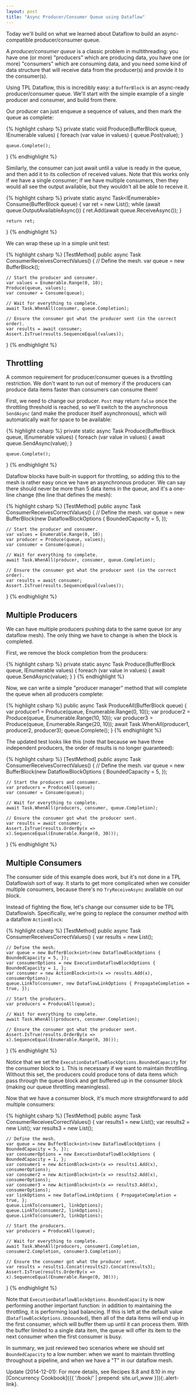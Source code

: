 ```yaml
---
layout: post
title: "Async Producer/Consumer Queue using Dataflow"
---
```

Today we'll build on what we learned about Dataflow to build an async-compatible producer/consumer queue.

A _producer/consumer queue_ is a classic problem in multithreading: you have one (or more) "producers" which are producing data, you have one (or more) "consumers" which are consuming data, and you need some kind of data structure that will receive data from the producer(s) and provide it to the consumer(s).

Using TPL Dataflow, this is incredibly easy: a `BufferBlock` is an async-ready producer/consumer queue. We'll start with the simple example of a single producer and consumer, and build from there.

Our producer can just enqueue a sequence of values, and then mark the queue as complete:

{% highlight csharp %}
private static void Produce(BufferBlock<int> queue, IEnumerable<int> values)
{
    foreach (var value in values)
    {
        queue.Post(value);
    }

    queue.Complete();
}
{% endhighlight %}

Similarly, the consumer can just await until a value is ready in the queue, and then add it to its collection of received values. Note that this works only if we have a single consumer; if we have multiple consumers, then they would all see the output available, but they wouldn't all be able to receive it.

{% highlight csharp %}
private static async Task<IEnumerable<int>> Consume(BufferBlock<int> queue)
{
    var ret = new List<int>();
    while (await queue.OutputAvailableAsync())
    {
        ret.Add(await queue.ReceiveAsync());
    }

    return ret;
}
{% endhighlight %}

We can wrap these up in a simple unit test:

{% highlight csharp %}
[TestMethod]
public async Task ConsumerReceivesCorrectValues()
{
    // Define the mesh.
    var queue = new BufferBlock<int>();

    // Start the producer and consumer.
    var values = Enumerable.Range(0, 10);
    Produce(queue, values);
    var consumer = Consume(queue);

    // Wait for everything to complete.
    await Task.WhenAll(consumer, queue.Completion);

    // Ensure the consumer got what the producer sent (in the correct order).
    var results = await consumer;
    Assert.IsTrue(results.SequenceEqual(values));
}
{% endhighlight %}

## Throttling

A common requirement for producer/consumer queues is a throttling restriction. We don't want to run out of memory if the producers can produce data items faster than consumers can consume them!

First, we need to change our producer. `Post` may return `false` once the throttling threshold is reached, so we'll switch to the asynchronous `SendAsync` (and make the producer itself asynchronous), which will automatically wait for space to be available:

{% highlight csharp %}
private static async Task Produce(BufferBlock<int> queue, IEnumerable<int> values)
{
    foreach (var value in values)
    {
        await queue.SendAsync(value);
    }

    queue.Complete();
}
{% endhighlight %}

Dataflow blocks have built-in support for throttling, so adding this to the mesh is rather easy once we have an asynchronous producer. We can say there should never be more than 5 data items in the queue, and it's a one-line change (the line that defines the mesh):

{% highlight csharp %}
[TestMethod]
public async Task ConsumerReceivesCorrectValues()
{
    // Define the mesh.
    var queue = new BufferBlock<int>(new DataflowBlockOptions { BoundedCapacity = 5, });

    // Start the producer and consumer.
    var values = Enumerable.Range(0, 10);
    var producer = Produce(queue, values);
    var consumer = Consume(queue);

    // Wait for everything to complete.
    await Task.WhenAll(producer, consumer, queue.Completion);

    // Ensure the consumer got what the producer sent (in the correct order).
    var results = await consumer;
    Assert.IsTrue(results.SequenceEqual(values));
}
{% endhighlight %}

## Multiple Producers

We can have multiple producers pushing data to the same queue (or any dataflow mesh). The only thing we have to change is when the block is completed.

First, we remove the block completion from the producers:

{% highlight csharp %}
private static async Task Produce(BufferBlock<int> queue, IEnumerable<int> values)
{
    foreach (var value in values)
    {
        await queue.SendAsync(value);
    }
}
{% endhighlight %}

Now, we can write a simple "producer manager" method that will complete the queue when all producers complete:

{% highlight csharp %}
public async Task ProduceAll(BufferBlock<int> queue)
{
    var producer1 = Produce(queue, Enumerable.Range(0, 10));
    var producer2 = Produce(queue, Enumerable.Range(10, 10));
    var producer3 = Produce(queue, Enumerable.Range(20, 10));
    await Task.WhenAll(producer1, producer2, producer3);
    queue.Complete();
}
{% endhighlight %}

The updated test looks like this (note that because we have three independent producers, the order of results is no longer guaranteed):

{% highlight csharp %}
[TestMethod]
public async Task ConsumerReceivesCorrectValues()
{
    // Define the mesh.
    var queue = new BufferBlock<int>(new DataflowBlockOptions { BoundedCapacity = 5, });

    // Start the producers and consumer.
    var producers = ProduceAll(queue);
    var consumer = Consume(queue);

    // Wait for everything to complete.
    await Task.WhenAll(producers, consumer, queue.Completion);

    // Ensure the consumer got what the producer sent.
    var results = await consumer;
    Assert.IsTrue(results.OrderBy(x => x).SequenceEqual(Enumerable.Range(0, 30)));
}
{% endhighlight %}

## Multiple Consumers

The consumer side of this example does _work,_ but it's not done in a TPL Dataflowish sort of way. It starts to get more complicated when we consider multiple consumers, because there's no `TryReceiveAsync` available on our block.

Instead of fighting the flow, let's change our consumer side to be TPL Dataflowish. Specifically, we're going to replace the consumer _method_ with a dataflow `ActionBlock`:

{% highlight csharp %}
[TestMethod]
public async Task ConsumerReceivesCorrectValues()
{
    var results = new List<int>();

    // Define the mesh.
    var queue = new BufferBlock<int>(new DataflowBlockOptions { BoundedCapacity = 5, });
    var consumerOptions = new ExecutionDataflowBlockOptions { BoundedCapacity = 1, };
    var consumer = new ActionBlock<int>(x => results.Add(x), consumerOptions);
    queue.LinkTo(consumer, new DataflowLinkOptions { PropagateCompletion = true, });

    // Start the producers.
    var producers = ProduceAll(queue);

    // Wait for everything to complete.
    await Task.WhenAll(producers, consumer.Completion);

    // Ensure the consumer got what the producer sent.
    Assert.IsTrue(results.OrderBy(x => x).SequenceEqual(Enumerable.Range(0, 30)));
}
{% endhighlight %}

Notice that we set the `ExecutionDataflowBlockOptions.BoundedCapacity` for the consumer block to `1`. This is necessary if we want to maintain throttling. Without this set, the producers could produce tons of data items which pass through the queue block and get buffered up in the consumer block (making our queue throttling meaningless).

Now that we have a consumer block, it's much more straightforward to add multiple consumers:

{% highlight csharp %}
[TestMethod]
public async Task ConsumerReceivesCorrectValues()
{
    var results1 = new List<int>();
    var results2 = new List<int>();
    var results3 = new List<int>();

    // Define the mesh.
    var queue = new BufferBlock<int>(new DataflowBlockOptions { BoundedCapacity = 5, });
    var consumerOptions = new ExecutionDataflowBlockOptions { BoundedCapacity = 1, };
    var consumer1 = new ActionBlock<int>(x => results1.Add(x), consumerOptions);
    var consumer2 = new ActionBlock<int>(x => results2.Add(x), consumerOptions);
    var consumer3 = new ActionBlock<int>(x => results3.Add(x), consumerOptions);
    var linkOptions = new DataflowLinkOptions { PropagateCompletion = true, };
    queue.LinkTo(consumer1, linkOptions);
    queue.LinkTo(consumer2, linkOptions);
    queue.LinkTo(consumer3, linkOptions);

    // Start the producers.
    var producers = ProduceAll(queue);

    // Wait for everything to complete.
    await Task.WhenAll(producers, consumer1.Completion, consumer2.Completion, consumer3.Completion);

    // Ensure the consumer got what the producer sent.
    var results = results1.Concat(results2).Concat(results3);
    Assert.IsTrue(results.OrderBy(x => x).SequenceEqual(Enumerable.Range(0, 30)));
}
{% endhighlight %}

Note that `ExecutionDataflowBlockOptions.BoundedCapacity` is now performing another important function: in addition to maintaining the throttling, it is performing load balancing. If this is left at the default value (`DataflowBlockOptions.Unbounded`), then all of the data items will end up in the first consumer, which will buffer them up until it can process them. With the buffer limited to a single data item, the queue will offer its item to the next consumer when the first consumer is busy.

In summary, we just reviewed two scenarios where we should set `BoundedCapacity` to a low number: when we want to maintain throttling throughout a pipeline, and when we have a "T" in our dataflow mesh.

<div class="alert alert-info" markdown="1">
<i class="fa fa-hand-o-right fa-2x pull-left"></i>

Update (2014-12-01): For more details, see Recipes 8.8 and 8.10 in my [Concurrency Cookbook]({{ '/book/' | prepend: site.url_www }}){:.alert-link}.
</div>
